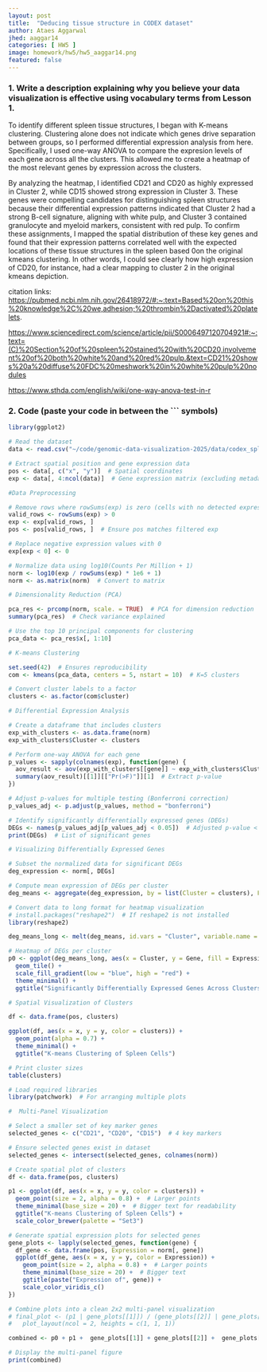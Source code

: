 ```yaml
---
layout: post
title:  "Deducing tissue structure in CODEX dataset"
author: Ataes Aggarwal
jhed: aaggar14
categories: [ HW5 ]
image: homework/hw5/hw5_aaggar14.png
featured: false
---
```


### 1. Write a description explaining why you believe your data visualization is effective using vocabulary terms from Lesson 1. 

To identify different spleen tissue structures, I began with K-means clustering. Clustering alone does not indicate which genes drive separation between groups, so I performed differential expression analysis from here. Specifically, I used one-way ANOVA to compare the expresion levels of each gene across all the clusters. This allowed me to create a heatmap of the most relevant genes by expression across the clusters. 

By analyzing the heatmap, I identified CD21 and CD20 as highly expressed in Cluster 2, while CD15 showed strong expression in Cluster 3. These genes were compelling candidates for distinguishing spleen structures because their differential expression patterns indicated that Cluster 2 had a strong B-cell signature, aligning with white pulp, and Cluster 3 contained granulocyte and myeloid markers, consistent with red pulp. To confirm these assignments, I mapped the spatial distribution of these key genes and found that their expression patterns correlated well with the expected locations of these tissue structures in the spleen based 0on the original kmeans clustering. In other words, I could see clearly how high expression of CD20, for instance, had a clear mapping to cluster 2 in the original kmeans depiction. 


citation links: 
https://pubmed.ncbi.nlm.nih.gov/26418972/#:~:text=Based%20on%20this%20knowledge%2C%20we,adhesion;%20thrombin%2Dactivated%20platelets.

https://www.sciencedirect.com/science/article/pii/S0006497120704921#:~:text=(C)%20Section%20of%20spleen%20stained%20with%20CD20,involvement%20of%20both%20white%20and%20red%20pulp.&text=CD21%20shows%20a%20diffuse%20FDC%20meshwork%20in%20white%20pulp%20nodules

https://www.sthda.com/english/wiki/one-way-anova-test-in-r

### 2. Code (paste your code in between the ``` symbols)

```r
library(ggplot2)

# Read the dataset
data <- read.csv("~/code/genomic-data-visualization-2025/data/codex_spleen_3.csv.gz")

# Extract spatial position and gene expression data
pos <- data[, c("x", "y")]  # Spatial coordinates
exp <- data[, 4:ncol(data)]  # Gene expression matrix (excluding metadata)

#Data Preprocessing

# Remove rows where rowSums(exp) is zero (cells with no detected expression)
valid_rows <- rowSums(exp) > 0
exp <- exp[valid_rows, ]
pos <- pos[valid_rows, ]  # Ensure pos matches filtered exp

# Replace negative expression values with 0
exp[exp < 0] <- 0

# Normalize data using log10(Counts Per Million + 1)
norm <- log10(exp / rowSums(exp) * 1e6 + 1)
norm <- as.matrix(norm)  # Convert to matrix

# Dimensionality Reduction (PCA)

pca_res <- prcomp(norm, scale. = TRUE)  # PCA for dimension reduction
summary(pca_res)  # Check variance explained

# Use the top 10 principal components for clustering
pca_data <- pca_res$x[, 1:10]

# K-means Clustering

set.seed(42)  # Ensures reproducibility
com <- kmeans(pca_data, centers = 5, nstart = 10)  # K=5 clusters

# Convert cluster labels to a factor
clusters <- as.factor(com$cluster)

# Differential Expression Analysis

# Create a dataframe that includes clusters
exp_with_clusters <- as.data.frame(norm)
exp_with_clusters$Cluster <- clusters

# Perform one-way ANOVA for each gene
p_values <- sapply(colnames(exp), function(gene) {
  aov_result <- aov(exp_with_clusters[[gene]] ~ exp_with_clusters$Cluster)
  summary(aov_result)[[1]][["Pr(>F)"]][1]  # Extract p-value
})

# Adjust p-values for multiple testing (Bonferroni correction)
p_values_adj <- p.adjust(p_values, method = "bonferroni")

# Identify significantly differentially expressed genes (DEGs)
DEGs <- names(p_values_adj[p_values_adj < 0.05])  # Adjusted p-value < 0.05
print(DEGs)  # List of significant genes

# Visualizing Differentially Expressed Genes

# Subset the normalized data for significant DEGs
deg_expression <- norm[, DEGs]

# Compute mean expression of DEGs per cluster
deg_means <- aggregate(deg_expression, by = list(Cluster = clusters), FUN = mean)

# Convert data to long format for heatmap visualization
# install.packages("reshape2")  # If reshape2 is not installed
library(reshape2)

deg_means_long <- melt(deg_means, id.vars = "Cluster", variable.name = "Gene", value.name = "Expression")

# Heatmap of DEGs per cluster
p0 <- ggplot(deg_means_long, aes(x = Cluster, y = Gene, fill = Expression)) +
  geom_tile() +
  scale_fill_gradient(low = "blue", high = "red") +
  theme_minimal() +
  ggtitle("Significantly Differentially Expressed Genes Across Clusters")

# Spatial Visualization of Clusters

df <- data.frame(pos, clusters)

ggplot(df, aes(x = x, y = y, color = clusters)) +
  geom_point(alpha = 0.7) +
  theme_minimal() +
  ggtitle("K-means Clustering of Spleen Cells")

# Print cluster sizes
table(clusters)

# Load required libraries
library(patchwork)  # For arranging multiple plots

#  Multi-Panel Visualization

# Select a smaller set of key marker genes
selected_genes <- c("CD21", "CD20", "CD15")  # 4 key markers

# Ensure selected genes exist in dataset
selected_genes <- intersect(selected_genes, colnames(norm))

# Create spatial plot of clusters
df <- data.frame(pos, clusters)

p1 <- ggplot(df, aes(x = x, y = y, color = clusters)) +
  geom_point(size = 2, alpha = 0.8) +  # Larger points
  theme_minimal(base_size = 20) +  # Bigger text for readability
  ggtitle("K-means Clustering of Spleen Cells") +
  scale_color_brewer(palette = "Set3")

# Generate spatial expression plots for selected genes
gene_plots <- lapply(selected_genes, function(gene) {
  df_gene <- data.frame(pos, Expression = norm[, gene])
  ggplot(df_gene, aes(x = x, y = y, color = Expression)) +
    geom_point(size = 2, alpha = 0.8) +  # Larger points
    theme_minimal(base_size = 20) +  # Bigger text
    ggtitle(paste("Expression of", gene)) +
    scale_color_viridis_c()
})

# Combine plots into a clean 2x2 multi-panel visualization
# final_plot <- (p1 | gene_plots[[1]]) / (gene_plots[[2]] | gene_plots[[3]]) / (gene_plots[[4]]) +
#   plot_layout(ncol = 2, heights = c(1, 1, 1))

combined <- p0 + p1 +  gene_plots[[1]] + gene_plots[[2]] +  gene_plots[[3]]

# Display the multi-panel figure
print(combined)
```

